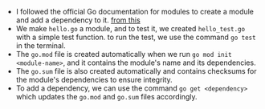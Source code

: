 - I followed the official Go documentation for modules to create a module and add a dependency to it. [from this](https://go.dev/blog/using-go-modules#introduction)
- We make `hello.go` a module, and to test it, we created `hello_test.go` with a simple test function. to run the test, we use the command `go test` in the terminal.
- The `go.mod` file is created automatically when we run `go mod init <module-name>`, and it contains the module's name and its dependencies.
- The `go.sum` file is also created automatically and contains checksums for the module's dependencies to ensure integrity.
- To add a dependency, we can use the command `go get <dependency>` which updates the `go.mod` and `go.sum` files accordingly.